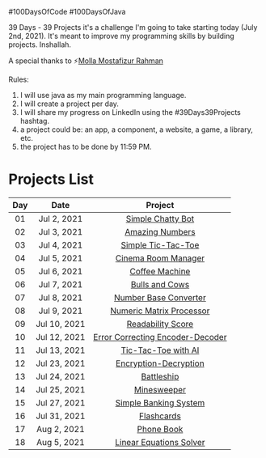 #100DaysOfCode       #100DaysOfJava

39 Days - 39 Projects it's a challenge I'm going to take starting today (July 2nd, 2021). It's meant to improve my programming skills by building projects. Inshallah.

A special thanks to ⚡️[Molla Mostafizur Rahman](https://github.com/rimonmostafiz)

Rules:
1. I will use java as my main programming language.
2. I will create a project per day.
3. I will share my progress on LinkedIn using the #39Days39Projects hashtag.
4. a project could be: an app, a component, a website, a game, a library, etc.
5. the project has to be done by 11:59 PM.

# Projects List

| Day           | Date           | Project       |
| :-----------: |:-------------:|:-------------:|
| 01      | Jul 2, 2021| [Simple Chatty Bot](https://github.com/milton-kabir/SimpleChattyBot) |
| 02      | Jul 3, 2021|[Amazing Numbers](https://github.com/milton-kabir/AmazingNumbers) |
| 03      |Jul 4, 2021| [Simple Tic-Tac-Toe](https://github.com/milton-kabir/SimpleTicTacToe) |
| 04      |Jul 5, 2021| [Cinema Room Manager](https://github.com/milton-kabir/CinemaRoomManager) |
| 05      | Jul 6, 2021|[Coffee Machine](https://github.com/milton-kabir/CoffeeMachine) |
| 06      |Jul 7, 2021| [Bulls and Cows](https://github.com/milton-kabir/BullsAndCows) |
| 07      |Jul 8, 2021| [Number Base Converter](https://github.com/milton-kabir/NumberBaseConverter) |
| 08      |Jul 9, 2021| [Numeric Matrix Processor](https://github.com/milton-kabir/NumericMatrixProcessor) |
| 09      | Jul 10, 2021|[Readability Score](https://github.com/milton-kabir/ReadabilityScore) |
| 10      | Jul 12, 2021|[Error Correcting Encoder-Decoder](https://github.com/milton-kabir/ErrorCorrectingEncoderDecoder) |
| 11      |Jul 13, 2021| [Tic-Tac-Toe with AI](https://github.com/milton-kabir/TicTacToewithAI) |
| 12      |Jul 23, 2021| [Encryption-Decryption](https://github.com/milton-kabir/EncryptionDecryption) |
| 13      |Jul 24, 2021| [Battleship](https://github.com/milton-kabir/Battleship) |
| 14      |Jul 25, 2021| [Minesweeper](https://github.com/milton-kabir/Minesweeper) |
| 15      |Jul 27, 2021| [Simple Banking System](https://github.com/milton-kabir/SimpleBankingSystem) |
| 16      | Jul 31, 2021|[Flashcards](https://github.com/milton-kabir/Flashcards) |
| 17      |Aug 2, 2021| [Phone Book](https://github.com/milton-kabir/PhoneBook) |
| 18      |Aug 5, 2021| [Linear Equations Solver](https://github.com/milton-kabir/LinearEquationsSolver) |
